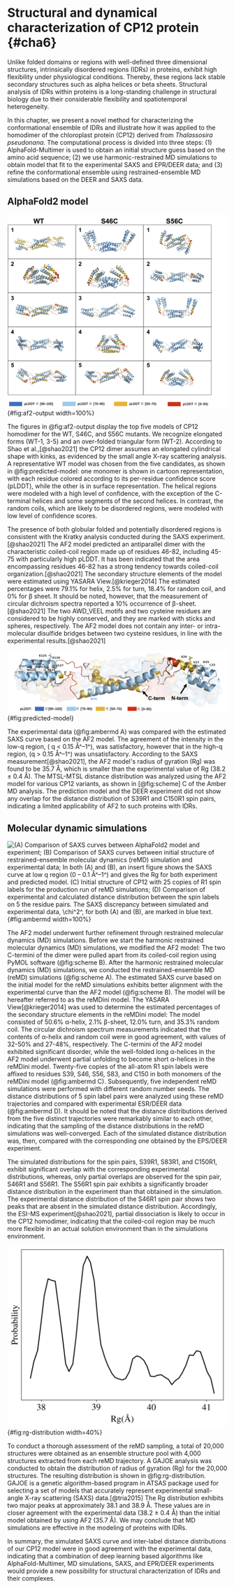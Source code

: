 
# Structural and dynamical characterization of CP12 protein {#cha6}

Unlike folded domains or regions with well-defined three dimensional structures, intrinsically disordered regions (IDRs) in proteins, exhibit high flexibility under physiological conditions.
Thereby, these regions lack stable secondary structures such as alpha helices or beta sheets.
Structural analysis of IDRs within proteins is a long-standing challenge in structural biology due to their considerable flexibility and spatiotemporal heterogeneity.

In this chapter, we present a novel method for characterizing the conformational ensemble of IDRs and illustrate how it was applied to the homodimer of the chloroplast protein (CP12) derived from _Thalassosira pseudonana_.
The computational process is divided into three steps: (1) AlphaFold-Multimer is used to obtain an initial structure guess based on the amino acid sequence; (2) we use harmonic-restrained MD simulations to obtain model that fit to the experimental SAXS and EPR/DEER data; and (3) refine the conformational ensemble using restrained-ensemble MD simulations based on the DEER and SAXS data.

## AlphaFold2 model

![Top 5 homodimer models for WT, S46C and S56C mutants are shown with each residue being colored according to its per-residue confidence score (pLDDT): Blue (high), cyan (high medium), yellow (low medium) and red (low).](figures/cp12/af2-output.jpg){#fig:af2-output width=100%}

The figures in @fig:af2-output display the top five models of CP12 homodimer for the WT, S46C, and S56C mutants.
We recognize elongated forms (WT-1, 3-5) and an over-folded triangular form (WT-2).
According to Shao et al.,[@shao2021] the CP12 dimer assumes an elongated cylindrical shape with kinks, as evidenced by the small angle X-ray scattering analysis.
A representative WT model was chosen from the five candidates, as shown in @fig:predicted-model:
one monomer is shown in cartoon representation, with each residue colored according to its per-residue confidence score (pLDDT), while the other is in surface representation.
The helical regions were modeled with a high level of confidence, with the exception of the C-terminal helices and some segments of the second helices.
In contrast, the random coils, which are likely to be disordered regions, were modeled with low level of confidence scores.

The presence of both globular folded and potentially disordered regions is consistent with the Kratky analysis conducted during the SAXS experiment.[@shao2021]
The AF2 model predicted an antiparallel dimer with the characteristic coiled-coil region made up of residues 46-82, including 45-75 with particularly high pLDDT.
It has been indicated that the area encompassing residues 46-82 has a strong tendency towards coiled-coil organization.[@shao2021]
The secondary structure elements of the model were estimated using YASARA View.[@krieger2014]
The estimated percentages were 79.1% for helix, 2.5% for turn, 18.4% for random coil, and 0% for β sheet.
It should be noted, however, that the measurement of circular dichroism spectra reported a 10% occurrence of β-sheet.[@shao2021]
The two AWD_VEEL motifs and two cysteine residues are considered to be highly conserved, and they are marked with sticks and spheres, respectively.
The AF2 model does not contain any inter- or intra-molecular disulfide bridges between two cysteine residues, in line with the experimental results.[@shao2021]

![AlphaFold2 model of wild-type Thalassosira pseudonana CP12 dimer. One monomer is shown in cartoon representation using a color scheme based on confidence measure (blue: high, cyan: high medium, yellow: low medium, red: low), and the other monomer presents a translucent surface format. Two AWD_VEEL motifs and two cysteine residues (C142 and C150) are shown with sticks and spheres, respectively. ](figures/cp12/predicted-model.jpg){#fig:predicted-model}

The experimental data (@fig:ambermd A) was compared with the estimated SAXS curve based on the AF2 model.
The agreement of the intensity in the low-q region, ( q < 0.15 Å^–1^), was satisfactory, however that in the high-q region, (q > 0.15 Å^–1^) was unsatisfactory.
According to the SAXS measurement[@shao2021], the AF2 model's radius of gyration (Rg) was found to be 35.7 Å, which is smaller than the experimental value of Rg (38.2 ± 0.4 Å).
The MTSL-MTSL distance distribution was analyzed using the AF2 model for various CP12 variants, as shown in [@fig:scheme] C of the Amber MD analysis.
The prediction model and the DEER experiment did not show any overlap for the distance distribution of S39R1 and C150R1 spin pairs, indicating a limited applicability of AF2 to such proteins with IDRs.

## Molecular dynamic simulations

![(A) Comparison of SAXS curves between AlphaFold2 model and experiment; (B) Comparison of SAXS curves between initial structure of restrained-ensemble molecular dynamics (reMD) simulation and experimental data; In both (A) and (B), an insert figure shows the SAXS curve at low q region (0 – 0.1 Å^–1^) and gives the Rg for both experiment and predicted model. (C) Initial structure of CP12 with 25 copies of R1 spin labels for the production run of reMD simulations; (D) Comparison of experimental and calculated distance distribution between the spin labels on 5 the residue pairs. The SAXS discrepancy between simulated and experimental data, $\chi$^2^, for both (A) and (B), are marked in blue text.](figures/cp12/amberMD.jpg){#fig:ambermd width=100%}

The AF2 model underwent further refinement through restrained molecular dynamics (MD) simulations.
Before we start the harmonic restrained molecular dynamics (MD) simulations, we modified the AF2 model: 
The two C-termini of the dimer were pulled apart from its coiled-coil region using PyMOL software (@fig:scheme B).
After the harmonic restrained molecular dynamics (MD) simulations, we conducted the restrained-ensemble MD (reMD) simulations (@fig:scheme A).
The estimated SAXS curve based on the initial model for the reMD simulations exhibits better alignment with the experimental curve than the AF2 model (@fig:scheme B).
The model will be hereafter referred to as the reMDini model.
The YASARA View[@krieger2014] was used to determine the estimated percentages of the secondary structure elements in the reMDini model:
The model consisted of 50.6% α-helix, 2.1% β-sheet, 12.0% turn, and 35.3% random coil.
The circular dichroism spectrum measurements indicated that the contents of α-helix and random coil were in good agreement, with values of 32-50% and 27-48%, respectively.
The C-termini of the AF2 model exhibited significant disorder, while the well-folded long α-helices in the AF2 model underwent partial unfolding to become short α-helices in the reMDini model.
Twenty-five copies of the all-atom R1 spin labels were affixed to residues S39, S46, S56, S83, and C150 in both monomers of the reMDini model (@fig:ambermd C).
Subsequently, five independent reMD simulations were performed with different random number seeds.
The distance distributions of 5 spin label pairs were analyzed using these reMD trajectories and compared with experimental ESR/DEER data (@fig:ambermd D).
It should be noted that the distance distributions derived from the five distinct trajectories were remarkably similar to each other, indicating that the sampling of the distance distributions in the reMD simulations was well-converged.
Each of the simulated distance distribution was, then, compared with the corresponding one obtained by the EPS/DEER experiment.

The simulated distributions for the spin pairs, S39R1, S83R1, and C150R1, exhibit significant overlap with the corresponding experimental distributions,
whereas, only partial overlaps are observed for the spin pair, S46R1 and S56R1.
The S56R1 spin pair exhibits a significantly broader distance distribution in the experiment than that obtained in the simulation.
The experimental distance distribution of the S46R1 spin pair shows two peaks that are absent in the simulated distance distribution.
Accordingly, the ESI-MS experiment[@shao2021], partial dissociation is likely to occur in the CP12 homodimer, indicating that the coiled-coil region may be much more flexible in an actual solution environment than in the simulations environment.

![Probability distribution of radius of gyration (Rg). We used of 20, 000 sampled structures from reMD simulations.](figures/cp12/rg-distribution.jpg){#fig:rg-distribution width=40%}

To conduct a thorough assessment of the reMD sampling, a total of 20,000 structures were obtained as an ensemble structure pool with 4,000 structures extracted from each reMD trajectory.
A GAJOE analysis was conducted to obtain the distribution of radius of gyration (Rg) for the 20,000 structures.
The resulting distribution is shown in @fig:rg-distribution.
GAJOE is a genetic algorithm-based program in ATSAS package used for selecting a set of models that accurately represent experimental small-angle X-ray scattering (SAXS) data.[@tria2015]
The Rg distribution exhibits two major peaks at approximately 38.1 and 38.9 Å.
These values are in closer agreement with the experimental data (38.2 ± 0.4 Å) than the initial model obtained by using AF2 (35.7 Å).
We may conclude that MD simulations are effective in the modeling of proteins with IDRs.

In summary, the simulated SAXS curve and inter-label distance distributions of our CP12 model were in good agreement with the experimental data, indicating that a combination of deep learning based algorithms like AlphaFold-Multimer, MD simulations, SAXS, and EPR/DEER experiments would provide a new possibility for structural characterization of IDRs and their complexes.